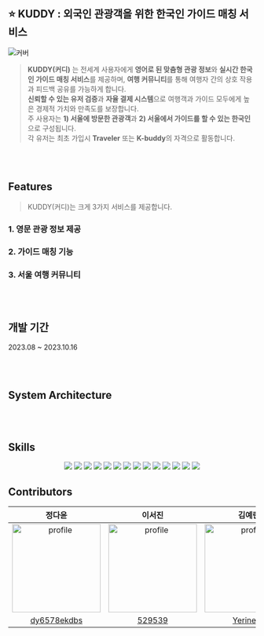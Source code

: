 ## ⭐ KUDDY : 외국인 관광객을 위한 한국인 가이드 매칭 서비스 
![커버](https://github.com/KUDDY-2023/KUDDY-front/assets/81161750/f7d569b6-fc3d-470a-983d-699189484dd5)


> **KUDDY(커디)** 는 전세계 사용자에게 **영어로 된 맞춤형 관광 정보**와 **실시간 한국인 가이드 매칭 서비스**를 제공하며, **여행 커뮤니티**를 통해 여행자 간의 상호 작용과 피드백 공유를 가능하게 합니다. </br>
**신뢰할 수 있는 유저 검증**과 **자율 결제 시스템**으로 여행객과 가이드 모두에게 높은 경제적 가치와 만족도를 보장합니다. </br>
주 사용자는 **1) 서울에 방문한 관광객**과 **2) 서울에서 가이드를 할 수 있는 한국인**으로 구성됩니다. </br>
각 유저는 최초 가입시 **Traveler** 또는 **K-buddy**의 자격으로 활동합니다. 

</br></br>

## Features
> KUDDY(커디)는 크게 3가지 서비스를 제공합니다. 
### 1. 영문 관광 정보 제공
### 2. 가이드 매칭 기능
### 3. 서울 여행 커뮤니티 

</br></br>

## 개발 기간 
2023.08 ~ 2023.10.16 

</br></br>

## System Architecture

</br></br>

## Skills
<div align=center>
<img src="https://img.shields.io/badge/Typescript-3178C6?style=flat-square&logo=typescript&logoColor=white">
<img src="https://img.shields.io/badge/React-61DAFB?style=flat-square&logo=React&logoColor=white">   
<img src="https://img.shields.io/badge/axios-5A29E4?style=flat-square&logo=Axios&logoColor=white"> 
<img src="https://img.shields.io/badge/craco-3178C6?style=flat-square"> <img src="https://img.shields.io/badge/SCSS-CC6699?style=flat-square&logo=sass&logoColor=white"> <img src="https://img.shields.io/badge/sweetalert2-764ABC?style=flat-square"> <img src="https://img.shields.io/badge/swiper-6332F6?style=flat-square&logo=swiper&logoColor=white"> <img src="https://img.shields.io/badge/bootstrap-7952B3?style=flat-square&logo=bootstrap&logoColor=white"> <img src="https://img.shields.io/badge/MUI-007FFF?style=flat-square&logo=mui&logoColor=white"> <img src="https://img.shields.io/badge/Prettier-F7B93E?style=flat-square&logo=prettier&logoColor=white"> <img src="https://img.shields.io/badge/Figma -F24E1E?style=flat-square&logo=Figma&logoColor=white"/> <img src="https://img.shields.io/badge/GitHub -181717?style=flat-square&logo=GitHub&logoColor=white"/> <img src="https://img.shields.io/badge/Vercel-000000?style=flat-square&logo=Vercel&logoColor=white"> <img src="https://img.shields.io/badge/npm-CB3837?style=flat-square&logo=npm&logoColor=white">  


</div>

## Contributors 

<table>
<thead>
<tr>
<th align="center">정다윤</th>
<th align="center">이서진</th>
<th align="center">김예린</th>
</tr>
</thead>
<tbody>
<tr>
<td align="center"><a target="_blank" rel="noopener noreferrer nofollow" href="https://avatars.githubusercontent.com/u/81161750?v=4">
  <img src="https://avatars.githubusercontent.com/u/81161750?v=4" alt="profile" width="180" height="180" style="max-width: 100%;"></a></td>
<td align="center"><a target="_blank" rel="noopener noreferrer nofollow" href="https://avatars.githubusercontent.com/u/102040717?v=4">
  <img src="https://avatars.githubusercontent.com/u/102040717?v=4" alt="profile" width="180" height="180" style="max-width: 100%;"></a></td>
<td align="center"><a target="_blank" rel="noopener noreferrer nofollow" href="https://avatars.githubusercontent.com/u/87409442?v=4">
  <img src="https://avatars.githubusercontent.com/u/87409442?v=4" alt="profile" width="180" height="180" style="max-width: 100%;"></a></td>
</tr>
<tr>
<td align="center"><a href="https://github.com/dy6578ekdbs">dy6578ekdbs</a></td>
<td align="center"><a href="https://github.com/529539">529539</a></td>
<td align="center"><a href="https://github.com/Yerineee">Yerineee</a></td>
</tr>
</tbody>
</table>
